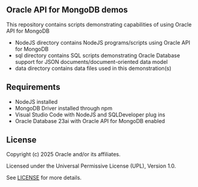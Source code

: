 ## Oracle API for MongoDB demos

This repository contains scripts demonstrating capabilities of using Oracle API for MongoDB
- NodeJS directory contains NodeJS programs/scripts using Oracle API for MongoDB
- sql directory contains SQL scripts demonstrating Oracle Database support for JSON documents/document-oriented data model
- data directory contains data files used in this demonstration(s)

## Requirements
- NodeJS installed
- MongoDB Driver installed through npm
- Visual Studio Code with NodeJS and SQLDeveloper plug ins
- Oracle Database 23ai with Oracle API for MongoDB enabled

## License

Copyright (c) 2025 Oracle and/or its affiliates.

Licensed under the Universal Permissive License (UPL), Version 1.0.

See [LICENSE](https://github.com/oracle-devrel/technology-engineering/blob/main/LICENSE) for more details.
